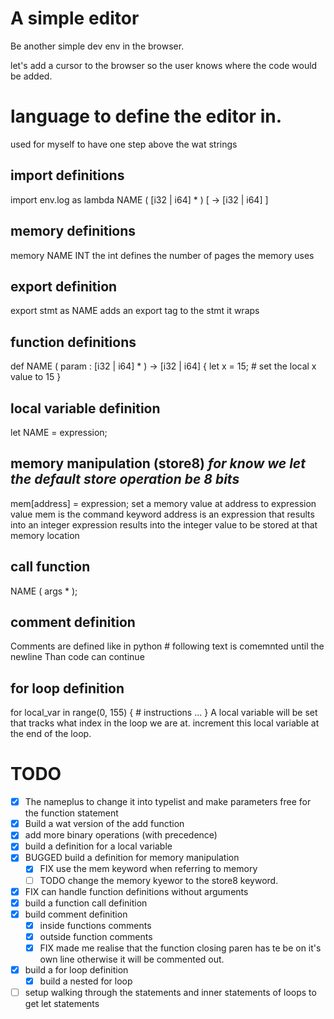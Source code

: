 # A simple editor
Be another simple dev env in the browser.

let's add a cursor to the browser so the user knows where the code would be added.

# language to define the editor in.
used for myself to have one step above the wat strings

## import definitions
import env.log as lambda NAME ( [i32 | i64] * ) [ -> [i32 | i64] ]

## memory definitions
memory NAME INT
the int defines the number of pages the memory uses

## export definition
export stmt as NAME
adds an export tag to the stmt it wraps

## function definitions
def NAME ( param : [i32 | i64] * ) -> [i32 | i64] {
    let x = 15; # set the local x value to 15
}

## local variable definition
let NAME = expression;

## memory manipulation (store8) *for know we let the default store operation be 8 bits*
mem\[address\] = expression;
set a memory value at address to expression value
mem is the command keyword
address is an expression that results into an integer
expression results into the integer value to be stored at that memory location

## call function
NAME \( args * \);

## comment definition
Comments are defined like in python
\# following text is comemnted
until the newline Than code can continue

## for loop definition
for local_var in range(0, 155) {
    # instructions ...
}
A local variable will be set that tracks what index in the loop we are at.
increment this local variable at the end of the loop.


# TODO
- [x] The nameplus to change it into typelist and make parameters free for the function statement
- [x] Build a wat version of the add function
- [x] add more binary operations (with precedence)
- [x] build a definition for a local variable
- [x] BUGGED build a definition for memory manipulation
    - [x] FIX use the mem keyword when referring to memory
    - [ ] TODO change the memory kyewor to the store8 keyword.
- [x] FIX can handle function definitions without arguments
- [x] build a function call definition
- [x] build comment definition
    - [x] inside functions comments
    - [x] outside function comments
    - [x] FIX made me realise that the function closing paren has te be on it's own line otherwise it will be commented out.
- [x] build a for loop definition
    - [x] build a nested for loop
- [ ] setup walking through the statements and inner statements of loops to get let statements